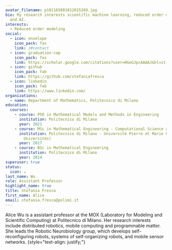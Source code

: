 ```yaml
---
avatar_filename: p101165801012015269.jpg
bio: My research interests scientific machine learning, reduced order modeling
  and AI.
interests:
  - Reduced order modeling
social:
  - icon: envelope
    icon_pack: fas
    link: /#contact
  - icon: graduation-cap
    icon_pack: fas
    link: https://scholar.google.com/citations?user=HGeGJpcAAAAJ&hl=it
  - icon: github
    icon_pack: fab
    link: https://github.com/stefaniafresca
  - icon: linkedin
    icon_pack: fab
    link: https://www.linkedin.com/
organizations:
  - name: Department of Mathematics, Politecnico di Milano
education:
  courses:
    - course: PhD in Mathematical Models and Methods in Engineering
      institution: Politecnico di Milano
      year: 2021
    - course: MSc in Mathematical Engineering - Computational Science and Engineering
      institution: Politecnico di Milano - Université Pierre et Marie Curie (Sorbonne
        Universités)
      year: 2017
    - course: BSc in Mathematical Engineering
      institution: Politecnico di Milano
      year: 2014
superuser: true
status:
  icon: ☕️
last_name: Wu
role: Assistant Professor
highlight_name: true
title: Stefania Fresca
first_name: Alice
email: stefania.fresca@polimi.it
---
```

Alice Wu is a assistant professor at the MOX (Laboratory for Modeling and Scientific Computing) at Politecnico di Milano. Her research interests include distributed robotics, mobile computing and programmable matter. She leads the Robotic Neurobiology group, which develops self-reconfiguring robots, systems of self-organizing robots, and mobile sensor networks.
{style="text-align: justify;"}